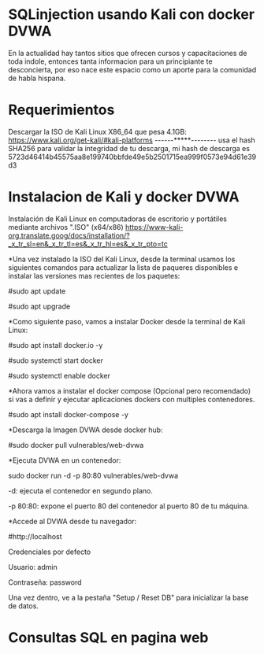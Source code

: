 # SQLinjection usando Kali con docker DVWA

En la actualidad hay tantos sitios que ofrecen cursos y capacitaciones de toda indole, entonces tanta informacion para un principiante te desconcierta, por eso nace este espacio como un aporte para la comunidad de habla hispana.

# Requerimientos
Descargar la ISO de Kali Linux X86_64 que pesa 4.1GB: https://www.kali.org/get-kali/#kali-platforms ------*****-------- usa el hash SHA256 para validar la integridad de tu descarga, mi hash de descarga es 5723d46414b45575aa8e199740bbfde49e5b2501715ea999f0573e94d61e39d3 

# Instalacion de Kali y docker DVWA
Instalación de Kali Linux en computadoras de escritorio y portátiles mediante archivos ".ISO" (x64/x86)
https://www-kali-org.translate.goog/docs/installation/?_x_tr_sl=en&_x_tr_tl=es&_x_tr_hl=es&_x_tr_pto=tc

*Una vez instalado la ISO del Kali Linux, desde la terminal usamos los siguientes comandos para actualizar la lista de paqueres disponibles e instalar las versiones mas recientes de los paquetes:

#sudo apt update

#sudo apt upgrade 
 
*Como siguiente paso, vamos a instalar Docker desde la terminal de Kali Linux:

#sudo apt install docker.io -y

#sudo systemctl start docker

#sudo systemctl enable docker

*Ahora vamos a instalar el docker compose (Opcional pero recomendado) si vas a definir y ejecutar aplicaciones dockers con multiples contenedores.

#sudo apt install docker-compose -y

*Descarga la Imagen DVWA desde docker hub:

#sudo docker pull vulnerables/web-dvwa

*Ejecuta DVWA en un contenedor:

sudo docker run -d -p 80:80 vulnerables/web-dvwa

-d: ejecuta el contenedor en segundo plano.

-p 80:80: expone el puerto 80 del contenedor al puerto 80 de tu máquina.

*Accede al DVWA desde tu navegador:

#http://localhost

Credenciales por defecto

Usuario: admin

Contraseña: password

Una vez dentro, ve a la pestaña "Setup / Reset DB" para inicializar la base de datos.

# Consultas SQL en pagina web


